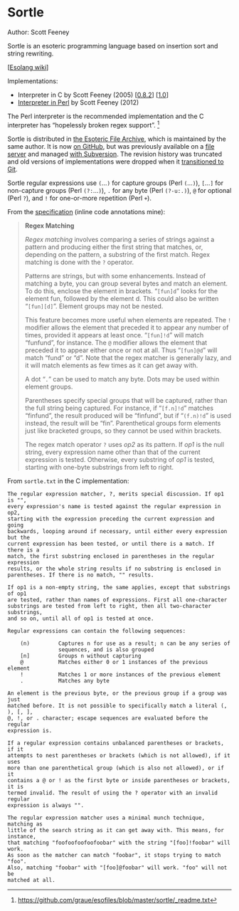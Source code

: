 # Sortle

Author: Scott Feeney

Sortle is an esoteric programming language based on insertion sort and string
rewriting.

[[Esolang wiki](https://esolangs.org/wiki/Sortle)]

Implementations:
- Interpreter in C by Scott Feeney (2005) [[0.8.2](https://github.com/graue/esofiles/blob/master/sortle/impl/sortle-0.8.2.tar.gz)]
  [[1.0](https://github.com/graue/esofiles/blob/master/sortle/impl/sortle-1.0.tar.gz)]
- [Interpreter in Perl](https://github.com/graue/esofiles/blob/master/sortle/impl/sortle.pl)
  by Scott Feeney (2012)

The Perl interpreter is the recommended implementation and the C interpreter has
“hopelessly broken regex support”. [^_readme]

Sortle is distributed in [the Esoteric File Archive](https://esolangs.org/wiki/The_Esoteric_File_Archive),
which is maintained by the same author. It is now [on GitHub](https://github.com/graue/esofiles),
but was previously available on a [file server](https://web.archive.org/web/20160826042551/http://esoteric.voxelperfect.net/files/)
and managed [with Subversion](https://esolangs.org/w/index.php?title=The_Esoteric_File_Archive&oldid=35510).
The revision history was truncated and old versions of implementations were
dropped when it [transitioned to Git](https://github.com/graue/esofiles/commit/03eb1ca764e28e9e1f8f2fdce2f96523728f8675).

Sortle regular expressions use `(`…`)` for capture groups (Perl `(`…`)`),
`[`…`]` for non-capture groups (Perl `(?:`…`)`), `.` for any byte (Perl
`(?-u:.)`), `@` for optional (Perl `?`), and `!` for one-or-more repetition
(Perl `+`).

From the [specification](https://github.com/graue/esofiles/blob/master/sortle/doc/sortle.pdf)
(inline code annotations mine):

> **Regex Matching**
>
> *Regex matching* involves comparing a series of strings against a pattern and producing
> either the first string that matches, or, depending on the pattern, a substring of the first
> match. Regex matching is done with the `?` operator.
>
> Patterns are strings, but with some enhancements. Instead of matching a byte, you can
> group several bytes and match an element. To do this, enclose the element in brackets.
> “`[fun]d`” looks for the element fun, followed by the element d. This could also be written
> “`[fun][d]`”. Element groups may not be nested.
>
> This feature becomes more useful when elements are repeated. The `!` modifier allows the
> element that preceded it to appear any number of times, provided it appears at least once.
> “`[fun]!d`” will match “funfund”, for instance. The `@` modifier allows the element that
> preceded it to appear either once or not at all. Thus “`[fun]@d`” will match “fund” or “d”.
> Note that the regex matcher is generally lazy, and it will match elements as few times as
> it can get away with.
>
> A dot “`.`” can be used to match any byte. Dots may be used within element groups.
>
> Parentheses specify special groups that will be captured, rather than the full string being
> captured. For instance, if “`[f.n]!d`” matches “finfund”, the result produced will be
> “finfund”, but if “`(f.n)!d`” is used instead, the result will be “fin”. Parenthetical groups
> form elements just like bracketed groups, so they cannot be used within brackets.
>
> The regex match operator `?` uses *op2* as its pattern. If *op1* is the null string, every
> expression name other than that of the current expression is tested. Otherwise, every
> substring of *op1* is tested, starting with one-byte substrings from left to right.

From `sortle.txt` in the C implementation:

```
The regular expression matcher, ?, merits special discussion. If op1 is "",
every expression's name is tested against the regular expression in op2,
starting with the expression preceding the current expression and going
backwards, looping around if necessary, until either every expression but the
current expression has been tested, or until there is a match. If there is a
match, the first substring enclosed in parentheses in the regular expression
results, or the whole string results if no substring is enclosed in
parentheses. If there is no match, "" results.

If op1 is a non-empty string, the same applies, except that substrings of op1
are tested, rather than names of expressions. First all one-character
substrings are tested from left to right, then all two-character substrings,
and so on, until all of op1 is tested at once.

Regular expressions can contain the following sequences:

    (n)         Captures n for use as a result; n can be any series of
                sequences, and is also grouped
    [n]         Groups n without capturing
    @           Matches either 0 or 1 instances of the previous element
    !           Matches 1 or more instances of the previous element
    .           Matches any byte

An element is the previous byte, or the previous group if a group was just
matched before. It is not possible to specifically match a literal (, ), [, ],
@, !, or . character; escape sequences are evaluated before the regular
expression is.

If a regular expression contains unbalanced parentheses or brackets, if it
attempts to nest parentheses or brackets (which is not allowed), if it uses
more than one parenthetical group (which is also not allowed), or if it
contains a @ or ! as the first byte or inside parentheses or brackets, it is
termed invalid. The result of using the ? operator with an invalid regular
expression is always "".

The regular expression matcher uses a minimal munch technique, matching as
little of the search string as it can get away with. This means, for instance,
that matching "foofoofoofoofoobar" with the string "[foo]!foobar" will work.
As soon as the matcher can match "foobar", it stops trying to match "foo".
Also, matching "foobar" with "[foo]@foobar" will work. "foo" will not be
matched at all.
```

[^_readme]: https://github.com/graue/esofiles/blob/master/sortle/_readme.txt

